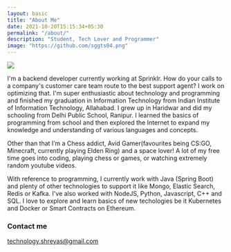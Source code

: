 ```yaml
---
layout: basic
title: "About Me"
date: 2021-10-20T15:15:34+05:30
permalink: "/about/"
description: "Student, Tech Lover and Programmer"
image: "https://github.com/sggts04.png"
---
```


![](https://c.tenor.com/-z2KfO5zAckAAAAC/hello-there-baby-yoda.gif)

I'm a backend developer currently working at Sprinklr. How do your calls to a company's customer care team route to the best support agent? I work on optimizing that. I'm super enthusiastic about technology and programming and finished my graduation in Information Technology from Indian Institute of Information Technology, Allahabad. I grew up in Haridwar and did my schooling from Delhi Public School, Ranipur. I learned the basics of programming from school and then explored the Internet to expand my knowledge and understanding of various languages and concepts.

Other than that I’m a Chess addict, Avid Gamer(favourites being CS:GO, Minecraft, currently playing Elden Ring) and a space lover! A lot of my free time goes into coding, playing chess or games, or watching extremely random youtube videos.

With reference to programming, I currently work with Java (Spring Boot) and plenty of other technologies to support it like Mongo, Elastic Search, Redis or Kafka. I've also worked with NodeJS, Python, Javascript, C++ and SQL. I love to explore and learn basics of new techologies be it Kubernetes and Docker or Smart Contracts on Ethereum.


### Contact me

[technology.shreyas@gmail.com](mailto:technology.shreyas@gmail.com)
